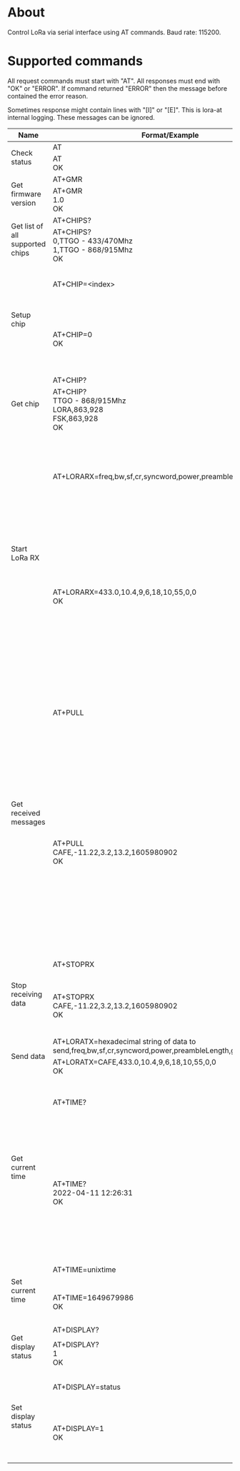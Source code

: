 # About

Control LoRa via serial interface using AT commands. Baud rate: 115200.

# Supported commands

All request commands must start with "AT". All responses must end with "OK" or "ERROR". If command returned "ERROR" then the message before contained the error reason.

Sometimes response might contain lines with "[I]" or "[E]". This is lora-at internal logging. These messages can be ignored.

<table>
    <thead>
        <tr>
            <th>Name</th>
            <th>Format/Example</th>
            <th>Description</th>
        </tr>
    </thead>
    <tbody>
        <tr>
            <td rowspan="2">Check status</td>
            <td>AT</td>
            <td rowspan="2">Just check the status</td>
        </tr>
        <tr>
            <td>AT<br>OK</td>
        </tr>
        <tr>
            <td rowspan="2">Get firmware version</td>
            <td>AT+GMR</td>
            <td rowspan="2">The returned version is in format: major.minor</td>
        </tr>
        <tr>
            <td>AT+GMR<br>1.0<br>OK</td>
        </tr>
        <tr>
            <td rowspan="2">Get list of all supported chips</td>
            <td>AT+CHIPS?</td>
            <td rowspan="2">Each line contains chip information: &lt;index&gt;.&lt;chip name&gt;</td>
        </tr>
        <tr>
            <td>AT+CHIPS?<br>0,TTGO - 433/470Mhz<br>1,TTGO - 868/915Mhz<br>OK</td>
        </tr>
        <tr>
            <td rowspan="2">Setup chip</td>
            <td>AT+CHIP=&lt;index&gt;</td>
            <td rowspan="2">Set the chip to use. The index can be obtained using "AT+CHIPS?" command. Selected index will be saved into persistent memory and will survive the board restart</td>
        </tr>
        <tr>
            <td>AT+CHIP=0<br>OK</td>
        </tr>
        <tr>
            <td rowspan="2">Get chip</td>
            <td>AT+CHIP?</td>
            <td rowspan="2">Get information about currently selected chip.</td>
        </tr>
        <tr>
            <td>AT+CHIP?<br>TTGO - 868/915Mhz<br>LORA,863,928<br>FSK,863,928<br>OK</td>
        </tr>
        <tr>
            <td rowspan="2">Start LoRa RX</td>
            <td>AT+LORARX=freq,bw,sf,cr,syncword,power,preambleLength,gain,ldro</td>
            <td rowspan="2">Start LoRa receiver. All messages will be received asynchronously and stored in the memory. They can be retrived by a separate command AT+PULL or AT+STOPRX. ldro can be one of the following:
            <ul>
                <li>0 - LDRO_AUTO</li>
                <li>1 - LDRO_ON. Force ldro ON</li>
                <li>2 - LDRO_OFF. Force ldro OFF</li>
            </ul>
            </td>
        </tr>
        <tr>
            <td>AT+LORARX=433.0,10.4,9,6,18,10,55,0,0<br>OK</td>
        </tr>
        <tr>
            <td rowspan="2">Get received messages</td>
            <td>AT+PULL</td>
            <td rowspan="2">Get all currently received messages. Each line will contain received message in the following format: &lt;hexadecimal string of received data&gt;,&lt;RSSI&gt;,&lt;SNR&gt;,&lt;Frequency error&gt;,&lt;UNIX timestamp&gt;. After executing this command the internal in-memory storage will be cleared. This command should be executed for heavy traffic usages in order to keep memory usage within certain limits.</td>
        </tr>
        <tr>
            <td>AT+PULL<br>CAFE,-11.22,3.2,13.2,1605980902<br>OK</td>
        </tr>
        <tr>
            <td rowspan="2">Stop receiving data</td>
            <td>AT+STOPRX</td>
            <td rowspan="2">Stop receiving data and return all pending messages in the in-memory storage. The format matches AT+PULL command</td>
        </tr>
        <tr>
            <td>AT+STOPRX<br>CAFE,-11.22,3.2,13.2,1605980902<br>OK</td>
        </tr>
        <tr>
            <td rowspan="2">Send data</td>
            <td>AT+LORATX=hexadecimal string of data to send,freq,bw,sf,cr,syncword,power,preambleLength,gain,ldro</td>
            <td rowspan="2">Send the data using LoRa</td>
        </tr>
        <tr>
            <td>AT+LORATX=CAFE,433.0,10.4,9,6,18,10,55,0,0<br>OK</td>
        </tr>
        <tr>
            <td rowspan="2">Get current time</td>
            <td>AT+TIME?</td>
            <td rowspan="2">The board doesn't have access to NTP server so it needs externally provided time. AT+TIME? and AT+TIME commands can be used for that. The command will return currently configured time on board in the following format: yyyy-MM-dd HH:mm:ss</td>
        </tr>
        <tr>
            <td>AT+TIME?<br>2022-04-11 12:26:31<br>OK</td>
        </tr>
        <tr>
            <td rowspan="2">Set current time</td>
            <td>AT+TIME=unixtime</td>
            <td rowspan="2">Set current time on board. Can be called periodically to ensure time is not drifted too much</td>
        </tr>
        <tr>
            <td>AT+TIME=1649679986<br>OK</td>
        </tr>
        <tr>
            <td rowspan="2">Get display status</td>
            <td>AT+DISPLAY?</td>
            <td rowspan="2">The command will return 1 if display enabled, 0 - otherwise</td>
        </tr>
        <tr>
            <td>AT+DISPLAY?<br>1<br>OK</td>
        </tr>
        <tr>
            <td rowspan="2">Set display status</td>
            <td>AT+DISPLAY=status</td>
            <td rowspan="2">This command can be used to toggle display. status=1 - enable display, status=0 - disable display. Can be used to reduce power consumption</td>
        </tr>
        <tr>
            <td>AT+DISPLAY=1<br>OK</td>
        </tr>
    </tbody>
</table>